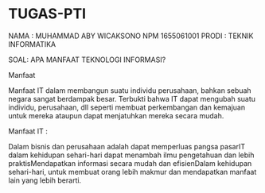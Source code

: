 # TUGAS-PTI
NAMA : MUHAMMAD ABY WICAKSONO
NPM 1655061001
PRODI : TEKNIK INFORMATIKA

SOAL:
APA MANFAAT TEKNOLOGI INFORMASI?

Manfaat


Manfaat
IT dalam membangun suatu individu perusahaan, bahkan sebuah negara sangat
berdampak besar. Terbukti bahwa IT dapat mengubah suatu individu, perusahaan,
dll seperti membuat perkembangan dan kemajuan untuk mereka ataupun dapat
menjatuhkan mereka secara mudah.

Manfaat
IT :

Dalam
bisnis dan perusahaan adalah dapat memperluas pangsa pasarIT
dalam kehidupan sehari-hari dapat menambah ilmu pengetahuan dan lebih praktisMendapatkan
informasi secara mudah dan efisienDalam
kehidupan sehari-hari, untuk membuat orang lebih makmur dan mendapatkan manfaat
lain yang lebih berarti.













